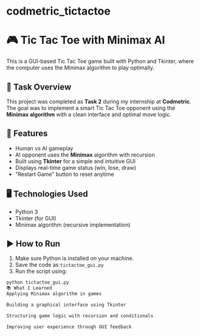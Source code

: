 # codmetric_tictactoe

# 🎮 Tic Tac Toe with Minimax AI

This is a GUI-based Tic Tac Toe game built with Python and Tkinter, where the computer uses the Minimax algorithm to play optimally.

## 📌 Task Overview

This project was completed as **Task 2** during my internship at **Codmetric**.  
The goal was to implement a smart Tic Tac Toe opponent using the **Minimax algorithm** with a clean interface and optimal move logic.

## 🧠 Features

- Human vs AI gameplay
- AI opponent uses the **Minimax** algorithm with recursion
- Built using **Tkinter** for a simple and intuitive GUI
- Displays real-time game status (win, lose, draw)
- "Restart Game" button to reset anytime

## 🖥 Technologies Used

- Python 3
- Tkinter (for GUI)
- Minimax algorithm (recursive implementation)

## ▶️ How to Run

1. Make sure Python is installed on your machine.
2. Save the code as `tictactoe_gui.py`
3. Run the script using:

```bash
python tictactoe_gui.py
📚 What I Learned
Applying Minimax algorithm in games

Building a graphical interface using Tkinter

Structuring game logic with recursion and conditionals

Improving user experience through GUI feedback
